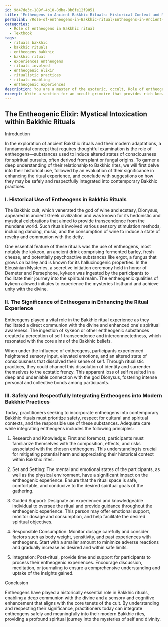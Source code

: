 ```yaml
---
id: 9d47de3c-189f-4b10-8dba-8b6fe12f9051
title: 'Entheogens in Ancient Bakkhic Rituals: Historical Context and Modern Application'
permalink: /Role-of-entheogens-in-Bakkhic-ritual/Entheogens-in-Ancient-Bakkhic-Rituals-Historical-Context-and-Modern-Application/
categories:
  - Role of entheogens in Bakkhic ritual
  - Textbook
tags:
  - rituals bakkhic
  - bakkhic rituals
  - entheogens bakkhic
  - bakkhic ritual
  - experiences entheogens
  - rituals involved
  - entheogenic elixir
  - ritualistic practices
  - rituals enabling
  - entheogenic experiences
description: You are a master of the esoteric, occult, Role of entheogens in Bakkhic ritual and education, you have written many textbooks on the subject in ways that provide students with rich and deep understanding of the subject. You are being asked to write textbook-like sections on a topic and you do it with full context, explainability, and reliability in accuracy to the true facts of the topic at hand, in a textbook style that a student would easily be able to learn from, in a rich, engaging, and contextual way. Always include relevant context (such as formulas and history), related concepts, and in a way that someone can gain deep insights from.
excerpt: Write a section for an occult grimoire that provides rich knowledge and understanding about the role of entheogens in Bakkhic ritual, including their historical use, the significance of entheogens in enhancing the ritual experience, and how these substances may be safely and respectfully integrated into modern Bakkhic practices.
---
```


## The Entheogenic Elixir: Mystical Intoxication within Bakkhic Rituals

Introduction

In the exploration of ancient Bakkhic rituals and their modern adaptations, a fundamental concept that requires thoughtful examination is the role of entheogens—substances used to induce altered states of consciousness for spiritual pursuits, often derived from plant or fungal origins. To garner a deep understanding of their relationship to Bakkhic rites, we will first delve into their historical use, followed by an evaluation of their significance in enhancing the ritual experience, and conclude with suggestions on how they may be safely and respectfully integrated into contemporary Bakkhic practices.

### I. Historical Use of Entheogens in Bakkhic Rituals

The Bakkhic cult, which venerated the god of wine and ecstasy, Dionysus, appeared in ancient Greek civilization and was known for its hedonistic and mystical celebrations that aimed to provide transcendence from the mundane world. Such rituals involved various sensory stimulation methods, including dancing, music, and the consumption of wine to induce a state of revelry and communion with the deity. 

One essential feature of these rituals was the use of entheogens, most notably the kykeon, an ancient drink comprising fermented barley, fresh cheese, and potentially psychoactive substances like ergot, a fungus that grows on barley and is known for its hallucinogenic properties. In the Eleusinian Mysteries, a secretive initiation ceremony held in honor of Demeter and Persephone, kykeon was ingested by the participants to facilitate their journey into the spiritual realm. The entheogenic qualities of kykeon allowed initiates to experience the mysteries firsthand and achieve unity with the divine.

### II. The Significance of Entheogens in Enhancing the Ritual Experience

Entheogens played a vital role in the Bakkhic ritual experience as they facilitated a direct communion with the divine and enhanced one's spiritual awareness. The ingestion of kykeon or other entheogenic substances created a perception of self-transcendence and interconnectedness, which resonated with the core aims of the Bakkhic beliefs.

When under the influence of entheogens, participants experienced heightened sensory input, elevated emotions, and an altered state of consciousness that dissolved their sense of self. Through ritualistic practices, they could channel this dissolution of identity and surrender themselves to the ecstatic frenzy. This apparent loss of self resulted in a deep and undeniable connection with the god Dionysus, fostering intense personal and collective bonds among participants.

### III. Safely and Respectfully Integrating Entheogens into Modern Bakkhic Practices

Today, practitioners seeking to incorporate entheogens into contemporary Bakkhic rituals must prioritize safety, respect for cultural and spiritual contexts, and the responsible use of these substances. Adequate care while integrating entheogens includes the following principles:

1. Research and Knowledge: First and foremost, participants must familiarize themselves with the composition, effects, and risks associated with the chosen entheogens. This understanding is crucial for mitigating potential harm and appreciating their historical context within Bakkhic rites.

2. Set and Setting: The mental and emotional states of the participants, as well as the physical environment, have a significant impact on the entheogenic experience. Ensure that the ritual space is safe, comfortable, and conducive to the desired spiritual goals of the gathering.

3. Guided Support: Designate an experienced and knowledgeable individual to oversee the ritual and provide guidance throughout the entheogenic experience. This person may offer emotional support, monitor dosage and consumption, and help facilitate the desired spiritual objectives.

4. Responsible Consumption: Monitor dosage carefully and consider factors such as body weight, sensitivity, and past experiences with entheogens. Start with a smaller amount to minimize adverse reactions and gradually increase as desired and within safe limits.

5. Integration: Post-ritual, provide time and support for participants to process their entheogenic experiences. Encourage discussion, meditation, or journaling to ensure a comprehensive understanding and uptake of the insights gained.

Conclusion

Entheogens have played a historically essential role in Bakkhic rituals, enabling a deep communion with the divine and a sensory and cognitive enhancement that aligns with the core tenets of the cult. By understanding and respecting their significance, practitioners today can integrate entheogens safely and meaningfully into their modern Bakkhic rites, providing a profound spiritual journey into the mysteries of self and divinity.
